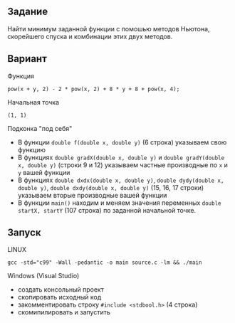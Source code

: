 Задание
----------

Найти минимум заданной функции с помошью методов Ньютона, скорейшего спуска и комбинации этих двух методов.

Вариант
----------

Функция

	pow(x + y, 2) - 2 * pow(x, 2) + 8 * y + 8 + pow(x, 4);

Начальная точка

	(1, 1)

Подконка "под себя"

* В функции `double f(double x, double y)` (6 строка) указываем свою функцию
* В функциях `double gradX(double x, double y)` и `double gradY(double x, double y)` (строки 9 и 12) указываем частные производные по `x` и `y` вашей функции
* В функциях `double dxdx(double x, double y)`, `double dydy(double x, double y)`, `double dxdy(double x, double y)` (15, 16, 17 строки) указываем вторые производные вашей функции
* В функции `main()` находим и меняем значения переменных `double  startX, startY` (107 строка) по заданной начальной точке.

Запуск
----------

LINUX
	
	gcc -std="c99" -Wall -pedantic -o main source.c -lm && ./main

Windows (Visual Studio)

* создать консольный проект
* скопировать исходный код
* закомментировать строку `#include <stdbool.h>` (4 строка)
* скомипилировать и запустить

